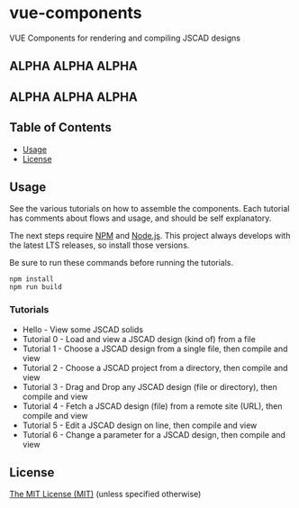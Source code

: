 # vue-components

VUE Components for rendering and compiling JSCAD designs

## ALPHA ALPHA ALPHA
## ALPHA ALPHA ALPHA

## Table of Contents
- [Usage](#usage)
- [License](#license)

## Usage

See the various tutorials on how to assemble the components.
Each tutorial has comments about flows and usage, and should be self explanatory.

The next steps require [NPM](https://www.npmjs.com/) and [Node.js](https://nodejs.org).
This project always develops with the latest LTS releases, so install those versions.

Be sure to run these commands before running the tutorials.
```
npm install
npm run build
```

### Tutorials
- Hello - View some JSCAD solids
- Tutorial 0 - Load and view a JSCAD design (kind of) from a file
- Tutorial 1 - Choose a JSCAD design from a single file, then compile and view
- Tutorial 2 - Choose a JSCAD project from a directory, then compile and view
- Tutorial 3 - Drag and Drop any JSCAD design (file or directory), then compile and view
- Tutorial 4 - Fetch a JSCAD design (file) from a remote site (URL), then compile and view
- Tutorial 5 - Edit a JSCAD design on line, then compile and view
- Tutorial 6 - Change a parameter for a JSCAD design, then compile and view

## License

[The MIT License (MIT)](./LICENSE)
(unless specified otherwise)
